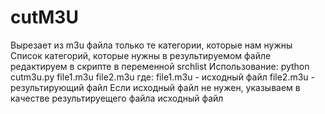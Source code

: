 # cutM3U
Вырезает из m3u файла только те категории, которые нам нужны
Список категорий, которые нужны в результируемом файле редактируем в скрипте в переменной srchlist
Использование: python cutm3u.py file1.m3u file2.m3u
  где: file1.m3u - исходный файл
       file2.m3u - результирующий файл
Если исходный файл не нужен, указываем в качестве результируещего файла исходный файл
